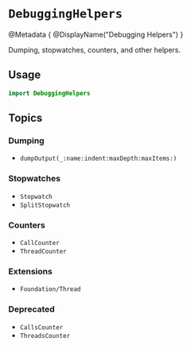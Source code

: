 # ``DebuggingHelpers``

@Metadata {
	@DisplayName("Debugging Helpers")
}

Dumping, stopwatches, counters, and other helpers.

## Usage

```swift
import DebuggingHelpers
```

## Topics

### Dumping

- ``dumpOutput(_:name:indent:maxDepth:maxItems:)``

### Stopwatches

- ``Stopwatch``
- ``SplitStopwatch``

### Counters

- ``CallCounter``
- ``ThreadCounter``

### Extensions

- ``Foundation/Thread``

### Deprecated

- ``CallsCounter``
- ``ThreadsCounter``
